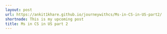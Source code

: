 ```yaml
---
layout: post
url: https://ankit1khare.github.io/journeywithcs/Ms-in-CS-in-US-part2/
shortnode: This is my upcoming post
title: Ms in CS in US part 2
---
```


